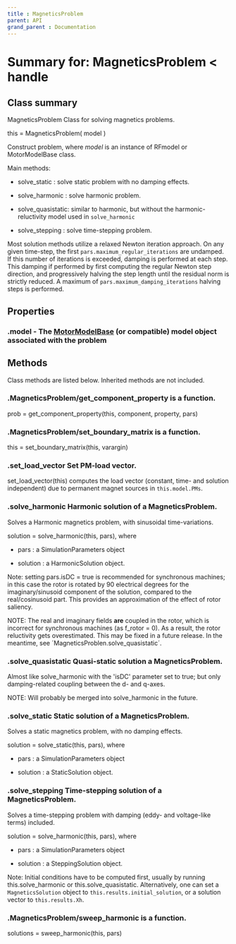 ```yaml
---
title : MagneticsProblem
parent: API
grand_parent : Documentation
---
```

# Summary for: **MagneticsProblem**  < handle

## Class summary

MagneticsProblem Class for solving magnetics problems.

this = MagneticsProblem( model )

Construct problem, where *model*  is an instance of RFmodel or
MotorModelBase class.

Main methods:

* solve_static : solve static problem with no damping effects.

* solve_harmonic : solve harmonic problem.

* solve_quasistatic: similar to harmonic, but without the harmonic-reluctivity model used in `solve_harmonic`

* solve_stepping : solve time-stepping problem.

Most solution methods utilize a relaxed Newton iteration approach. On any given time-step, the first
`pars.maximum_regular_iterations` are undamped. If this number of iterations is exceeded, damping is performed at each step.
This damping if performed by first computing the regular Newton step direction, and progressively halving the step length
until the residual norm is strictly reduced. A maximum of `pars.maximum_damping_iterations` halving steps is performed.

## Properties

### .**model** - The [MotorModelBase](MotorModelBase.html) (or compatible) model object associated with the problem


## Methods

Class methods are listed below. Inherited methods are not included.

### .MagneticsProblem/**get_component_property** is a function.
prob = get_component_property(this, component, property, pars)

### .MagneticsProblem/**set_boundary_matrix** is a function.
this = set_boundary_matrix(this, varargin)

### .**set_load_vector** Set PM-load vector.

set_load_vector(this) computes the load vector (constant, time- and
solution independent) due to permanent magnet sources in
`this.model.PMs`.

### .**solve_harmonic** Harmonic solution of a MagneticsProblem.

Solves a Harmonic magnetics problem, with sinusoidal time-variations.

solution = solve_harmonic(this, pars), where

* pars : a SimulationParameters object

* solution : a HarmonicSolution object.

Note: setting pars.isDC = true is recommended for synchronous machines;
in this case the rotor is rotated by 90 electrical degrees for the
imaginary/sinusoid component of the solution, compared to the
real/cosinusoid part. This provides an approximation of the effect of
rotor saliency.

NOTE: The real and imaginary fields **are**  coupled in the rotor, which is
incorrect for synchronous machines (as f_rotor = 0). As a result, the rotor
reluctivity gets overestimated. This may be fixed in a future release. In
the meantime, see ´MagneticsProblen.solve_quasistatic´.

### .**solve_quasistatic** Quasi-static solution a MagneticsProblem.

Almost like solve_harmonic with the 'isDC' parameter set to true; but
only damping-related coupling between the d- and q-axes.

NOTE: Will probably be merged into solve_harmonic in the future.

### .**solve_static** Static solution of a MagneticsProblem.

Solves a static magnetics problem, with no damping effects.

solution = solve_static(this, pars), where

* pars : a SimulationParameters object

* solution : a StaticSolution object.

### .**solve_stepping** Time-stepping solution of a MagneticsProblem.

Solves a time-stepping problem with damping (eddy- and voltage-like
terms) included.

solution = solve_harmonic(this, pars), where

* pars : a SimulationParameters object

* solution : a SteppingSolution object.

Note: Initial conditions have to be computed first, usually by running
this.solve_harmonic or this.solve_quasistatic. Alternatively, one can set
a `MagneticsSolution` object to `this.results.initial_solution`, or a
solution vector to `this.results.Xh`.

### .MagneticsProblem/**sweep_harmonic** is a function.
solutions = sweep_harmonic(this, pars)


